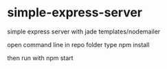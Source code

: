 # simple-express-server
simple express server with jade templates/nodemailer

open command line in repo folder
type npm install

then run with npm start
